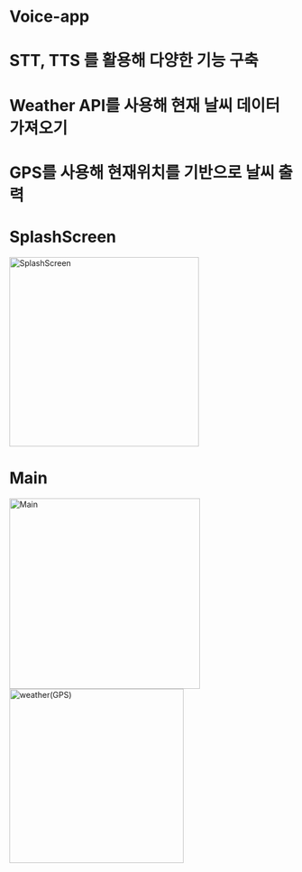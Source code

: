 # Voice-app

# STT, TTS 를 활용해 다양한 기능 구축

# Weather API를 사용해 현재 날씨 데이터 가져오기

# GPS를 사용해 현재위치를 기반으로 날씨 출력

# SplashScreen
<img width="336" alt="SplashScreen" src="https://github.com/YonggyuCho/Voice-app/assets/127103253/2064f353-716a-4f28-9909-52498b2b2d33">

# Main
<img width="338" alt="Main" src="https://github.com/YonggyuCho/Voice-app/assets/127103253/f923df80-5448-45e0-b3b3-dc8e2053c34a">

<img width="309" alt="weather(GPS)" src="https://github.com/YonggyuCho/Voice-app/assets/127103253/be28fe88-ec20-420f-8706-f037c6025290">
